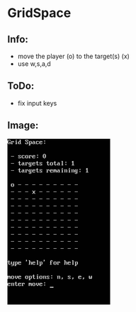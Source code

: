 # GridSpace

## Info:
* move the player (o) to the target(s) (x)
* use w,s,a,d

## ToDo:
* fix input keys

## Image:
![run image](run_image.png)
